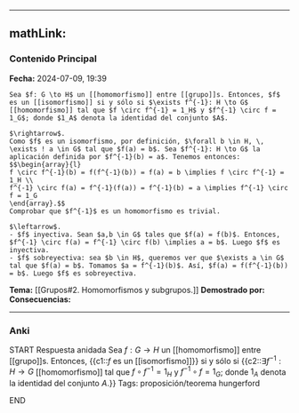 
---
mathLink:
---
### Contenido Principal

**Fecha:** 2024-07-09, 19:39

```ad-theorem
Sea $f: G \to H$ un [[homomorfismo]] entre [[grupo]]s. Entonces, $f$ es un [[isomorfismo]] si y sólo si $\exists f^{-1}: H \to G$ [[homomorfismo]] tal que $f \circ f^{-1} = 1_H$ y $f^{-1} \circ f = 1_G$; donde $1_A$ denota la identidad del conjunto $A$.
```


```ad-proof
$\rightarrow$.
Como $f$ es un isomorfismo, por definición, $\forall b \in H, \, \exists ! a \in G$ tal que $f(a) = b$. Sea $f^{-1}: H \to G$ la aplicación definida por $f^{-1}(b) = a$. Tenemos entonces:
$$\begin{array}{l}
f \circ f^{-1}(b) = f(f^{-1}(b)) = f(a) = b \implies f \circ f^{-1} = 1_H \\
f^{-1} \circ f(a) = f^{-1}(f(a)) = f^{-1}(b) = a \implies f^{-1} \circ f = 1_G
\end{array}.$$
Comprobar que $f^{-1}$ es un homomorfismo es trivial.

$\leftarrow$.
- $f$ inyectiva. Sean $a,b \in G$ tales que $f(a) = f(b)$. Entonces, $f^{-1} \circ f(a) = f^{-1} \circ f(b) \implies a = b$. Luego $f$ es inyectiva.
- $f$ sobreyectiva: sea $b \in H$, queremos ver que $\exists a \in G$ tal que $f(a) = b$. Tomamos $a = f^{-1}(b)$. Así, $f(a) = f(f^{-1}(b)) = b$. Luego $f$ es sobreyectiva.
```


**Tema:** [[Grupos#2. Homomorfismos y subgrupos.]]
**Demostrado por:**
**Consecuencias:**

---
### Anki

START
Respuesta anidada
Sea $f: G \to H$ un [[homomorfismo]] entre [[grupo]]s. Entonces, {{c1::$f$ es un [[isomorfismo]]}} si y sólo si {{c2::$\exists f^{-1}: H \to G$ [[homomorfismo]] tal que $f \circ f^{-1} = 1_H$ y $f^{-1} \circ f = 1_G$; donde $1_A$ denota la identidad del conjunto $A$.}}
Tags: proposición/teorema hungerford
<!--ID: 1721211802884-->
END